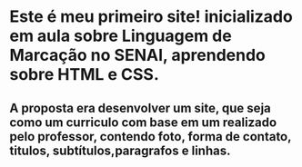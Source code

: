 # Este é meu primeiro site! inicializado em aula sobre Linguagem de Marcação no SENAI, aprendendo sobre HTML e CSS.
## A proposta era desenvolver um site, que seja como um curriculo com base em um realizado pelo professor, contendo foto, forma de contato, titulos, subtítulos,paragrafos e linhas.
